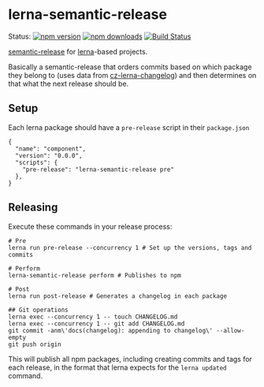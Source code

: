 # lerna-semantic-release

Status:
[![npm version](https://img.shields.io/npm/v/lerna-semantic-release.svg?style=flat-square)](https://www.npmjs.org/package/lerna-semantic-release)
[![npm downloads](https://img.shields.io/npm/dm/lerna-semantic-release.svg?style=flat-square)](http://npm-stat.com/charts.html?package=lerna-semantic-release)
[![Build Status](https://img.shields.io/travis/atlassian/lerna-semantic-release.svg?style=flat-square)](https://travis-ci.org/atlassian/lerna-semantic-release)


[semantic-release](https://www.npmjs.com/package/semantic-release) for [lerna](http://lernajs.io)-based projects.

Basically a semantic-release that orders commits based on which package they belong to (uses data from [cz-lerna-changelog](https://github.com/atlassian/cz-lerna-changelog)) and then determines on that what the next release should be.

## Setup

Each lerna package should have a `pre-release` script in their `package.json`

```
{
  "name": "component",
  "version": "0.0.0",
  "scripts": {
    "pre-release": "lerna-semantic-release pre"
  },
}
```

## Releasing

Execute these commands in your release process:

```
# Pre
lerna run pre-release --concurrency 1 # Set up the versions, tags and commits

# Perform
lerna-semantic-release perform # Publishes to npm

# Post
lerna run post-release # Generates a changelog in each package

## Git operations
lerna exec --concurrency 1 -- touch CHANGELOG.md
lerna exec --concurrency 1 -- git add CHANGELOG.md
git commit -anm\'docs(changelog): appending to changelog\' --allow-empty
git push origin
```

This will publish all npm packages, including creating commits and tags for each release, in the format that lerna expects for the `lerna updated` command.
